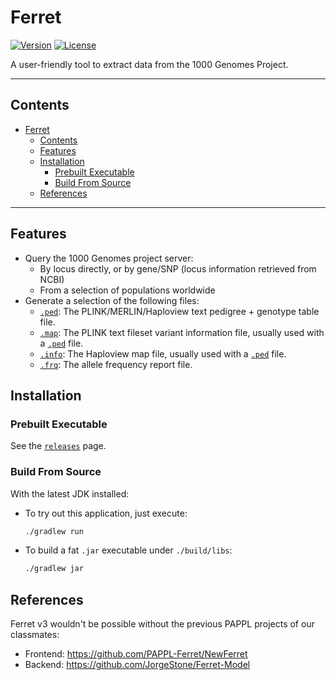 # Ferret

[![Version](https://img.shields.io/github/v/release/rami3l/Ferret?style=flat-square)][releases]
[![License](https://img.shields.io/github/license/rami3l/Ferret?style=flat-square)](LICENSE)

A user-friendly tool to extract data from the 1000 Genomes Project.

---

## Contents

- [Ferret](#ferret)
  - [Contents](#contents)
  - [Features](#features)
  - [Installation](#installation)
    - [Prebuilt Executable](#prebuilt-executable)
    - [Build From Source](#build-from-source)
  - [References](#references)

---

## Features

- Query the 1000 Genomes project server:
  - By locus directly, or by gene/SNP (locus information retrieved from NCBI)
  - From a selection of populations worldwide
- Generate a selection of the following files:
  - [`.ped`]: The PLINK/MERLIN/Haploview text pedigree + genotype table file.
  - [`.map`]: The PLINK text fileset variant information file, usually used with a [`.ped`] file.
  - [`.info`]: The Haploview map file, usually used with a [`.ped`] file.
  - [`.frq`]: The allele frequency report file.

[`.ped`]: https://www.cog-genomics.org/plink2/formats#ped
[`.map`]: https://www.cog-genomics.org/plink2/formats#map
[`.info`]: https://www.cog-genomics.org/plink2/formats#info
[`.frq`]: https://www.cog-genomics.org/plink2/formats#frq

## Installation

### Prebuilt Executable

See the [`releases`][releases] page.

[releases]: https://github.com/rami3l/Ferret/releases

### Build From Source

With the latest JDK installed:

- To try out this application, just execute:

  ```bash
  ./gradlew run
  ```

- To build a fat `.jar` executable under `./build/libs`:

  ```bash
  ./gradlew jar
  ```

## References

Ferret v3 wouldn't be possible without the previous PAPPL projects of our classmates:

- Frontend: <https://github.com/PAPPL-Ferret/NewFerret>
- Backend: <https://github.com/JorgeStone/Ferret-Model>
